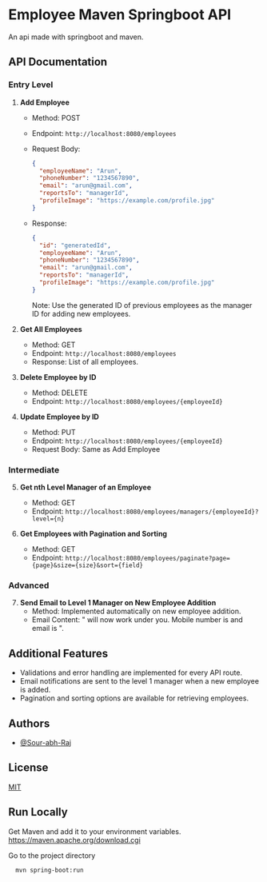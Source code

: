 # Employee Maven Springboot API

An api made with springboot and maven.

## API Documentation

### Entry Level

1. **Add Employee**

   - Method: POST
   - Endpoint: `http://localhost:8080/employees`
   - Request Body:
     ```json
     {
       "employeeName": "Arun",
       "phoneNumber": "1234567890",
       "email": "arun@gmail.com",
       "reportsTo": "managerId",
       "profileImage": "https://example.com/profile.jpg"
     }
     ```
   - Response:

     ```json
     {
       "id": "generatedId",
       "employeeName": "Arun",
       "phoneNumber": "1234567890",
       "email": "arun@gmail.com",
       "reportsTo": "managerId",
       "profileImage": "https://example.com/profile.jpg"
     }
     ```

     Note: Use the generated ID of previous employees as the manager ID for adding new employees.

2. **Get All Employees**

   - Method: GET
   - Endpoint: `http://localhost:8080/employees`
   - Response: List of all employees.

3. **Delete Employee by ID**

   - Method: DELETE
   - Endpoint: `http://localhost:8080/employees/{employeeId}`

4. **Update Employee by ID**
   - Method: PUT
   - Endpoint: `http://localhost:8080/employees/{employeeId}`
   - Request Body: Same as Add Employee

### Intermediate

5. **Get nth Level Manager of an Employee**

   - Method: GET
   - Endpoint: `http://localhost:8080/employees/managers/{employeeId}?level={n}`

6. **Get Employees with Pagination and Sorting**
   - Method: GET
   - Endpoint: `http://localhost:8080/employees/paginate?page={page}&size={size}&sort={field}`

### Advanced

7. **Send Email to Level 1 Manager on New Employee Addition**
   - Method: Implemented automatically on new employee addition.
   - Email Content: "<EmployeeName> will now work under you. Mobile number is <PhoneNumber> and email is <EmailId>".

## Additional Features

- Validations and error handling are implemented for every API route.
- Email notifications are sent to the level 1 manager when a new employee is added.
- Pagination and sorting options are available for retrieving employees.

## Authors

- [@Sour-abh-Raj](https://www.github.com/Sour-abh-Raj)

## License

[MIT](https://choosealicense.com/licenses/mit/)

## Run Locally

Get Maven and add it to your environment variables.
https://maven.apache.org/download.cgi

Go to the project directory

```bash
  mvn spring-boot:run
```
